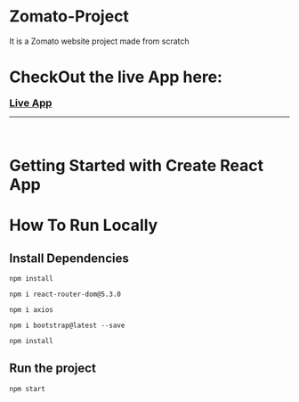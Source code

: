 # Zomato-Project
It is a Zomato website project made from scratch

# CheckOut the live App here:
<font size="4">[**Live App**](https://zomato-app12.netlify.app)</font>
<hr />
<br />


# Getting Started with Create React App

# How To Run Locally
## Install Dependencies
```npm
npm install
```
```npm
npm i react-router-dom@5.3.0
```
```npm
npm i axios
```
```npm
npm i bootstrap@latest --save
```
```npm
npm install 
```

## Run the project
```npm
npm start 
```
